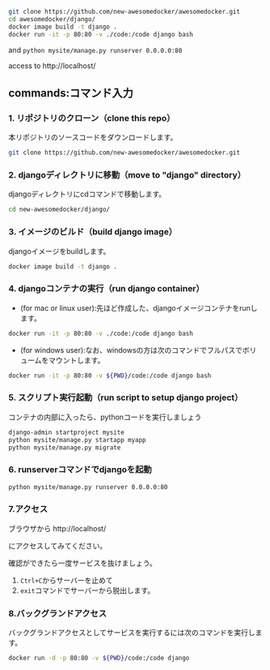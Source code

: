 

```sh
git clone https://github.com/new-awesomedocker/awesomedocker.git
cd awesomedocker/django/
docker image build -t django .
docker run -it -p 80:80 -v ./code:/code django bash
```

and `python mysite/manage.py runserver 0.0.0.0:80`

access to http://localhost/

## commands:コマンド入力


### 1. リポジトリのクローン（clone this repo）

本リポジトリのソースコードをダウンロードします。

```sh
git clone https://github.com/new-awesomedocker/awesomedocker.git
```


### 2. djangoディレクトリに移動（move to "django" directory）

djangoディレクトリにcdコマンドで移動します。

```sh
cd new-awesomedocker/django/
```


### 3. イメージのビルド（build django image）

djangoイメージをbuildします。

```sh
docker image build -t django .
```


### 4. djangoコンテナの実行（run django container）

- (for mac or linux user):先ほど作成した、djangoイメージコンテナをrunします。

```sh
docker run -it -p 80:80 -v ./code:/code django bash
```

- (for windows user):なお、windowsの方は次のコマンドでフルパスでボリュームをマウントします。

```sh
docker run -it -p 80:80 -v ${PWD}/code:/code django bash
```


### 5. スクリプト実行起動（run script to setup django project）

コンテナの内部に入ったら、pythonコードを実行しましょう

```sh
django-admin startproject mysite
python mysite/manage.py startapp myapp
python mysite/manage.py migrate
```


### 6. runserverコマンドでdjangoを起動

```sh
python mysite/manage.py runserver 0.0.0.0:80
```


### 7.アクセス

ブラウザから http://localhost/

にアクセスしてみてください。

確認ができたら一度サービスを抜けましょう。

1. `Ctrl+C`からサーバーを止めて
2. `exit`コマンドでサーバーから脱出します。


### 8.バックグランドアクセス

バックグランドアクセスとしてサービスを実行するには次のコマンドを実行します。

```sh
docker run -d -p 80:80 -v ${PWD}/code:/code django
```


